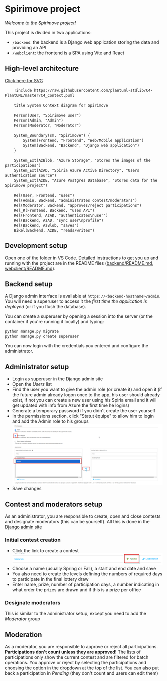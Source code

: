 # Spirimove project

*Welcome to the Spirimove project!*

This project is divided in two applications:
- `/backend`: the backend is a Django web application storing the data and providing an API
- `/webclient`: the frontend is a SPA using Vite and React

## High-level architecture

[Click here for SVG](.assets/context-diagram.svg)

```plantuml
    !include https://raw.githubusercontent.com/plantuml-stdlib/C4-PlantUML/master/C4_Context.puml

    title System Context diagram for Spirimove

    Person(User, "Spirimove user")
    Person(Admin, "Admin")
    Person(Moderator, "Moderator")
        
    System_Boundary(sm, "Spirimove") {
        System(Frontend, "Frontend", "Web/Mobile application")
        System(Backend, "Backend", "Django web application")
    }

    System_Ext(AzBlob, "Azure Storage", "Stores the images of the participations")
    System_Ext(AzAD, "Spiria Azure Active Directory", "Users authentication source")
    System_Ext(AzDB, "Azure Postgres Database", "Stores data for the Spirimove project")

    Rel(User, Frontend, "uses")
    Rel(Admin, Backend, "administrates contest/moderators")
    Rel(Moderator, Backend, "approves/reject participations")
    Rel_R(Frontend, Backend, "uses API")
    Rel(Frontend, AzAD, "authenticates\nuser")
    Rel(Backend, AzAD, "sync user\nprofile")
    Rel(Backend, AzBlob, "saves")
    BiRel(Backend, AzDB, "reads/writes")
```

## Development setup

Open one of the folder in VS Code. Detailed instructions to get you up and running with the project are in the README files ([backend/README.md](backend/README.md), [webclient/README.md](webclient/README.md)).

## Backend setup

A Django admin interface is available at `https://<backend-hostname>/admin`. 
You will need a superuser to access it the *first time the application is deployed* (or if you flush the database).

You can create a superuser by opening a session into the server (or the container if you're running it locally) and typing:

```shell
python manage.py migrate
python manage.py create superuser
```

You can now login with the credentials you entered and configure the administrator.

## Administrator setup

* Login as superuser in the Django admin site
* Open the *Users* list
* Find the user you want to give the admin role (or create it) and open it (if the future admin already logon once to the app, his user should already exist, if not you can create a new user using his Spiria email and it will get updated with info from Azure the first time he logins)
* Generate a temporary password if you didn't create the user yourself
* In the permissions section, click "Statut équipe" to allow him to login and add the Admin role to his groups ![](.assets/admin-group-setup.png)
* Save changes

## Contest and moderators setup

As an administrator, you are responsible to create, open and close contests and designate moderators (this can be yourself). All this is done in the [Django admin site](https://spiri-move-be.azurewebsites.net/admin/)

### Initial contest creation

* Click the link to create a contest ![](.assets/add-contest.png)
* Choose a name (usually Spring or Fall), a start and end date and save
* You also need to create the levels defining the numbers of required days to participate in the final lottery draw
* Enter name, prize, number of participation days, a number indicating in what order the prizes are drawn and if this is a prize per office

### Designate moderators

This is similar to the administrator setup, except you need to add the *Moderator* group

## Moderation

As a moderator, you are responsible to approve or reject all participations.
**Participations don't count unless they are approved!**
The lists of participations only show the current contest and are filtered for batch operations.
You approve or reject by selecting the participations and choosing the option in the dropdown at the top of the list.
You can also put back a participation in *Pending* (they don't count and users can edit them)